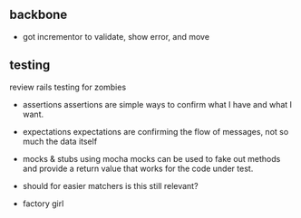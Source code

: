 ## backbone
- got incrementor to validate, show error, and move

## testing

review rails testing for zombies

- assertions
  assertions are simple ways to confirm what I have and what I want.

- expectations
  expectations are confirming the flow of messages, not so much the data itself

- mocks & stubs using mocha
  mocks can be used to fake out methods and provide a return value that works for the code under test.
  
- should for easier matchers
  is this still relevant?
  
- factory girl
